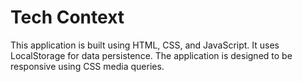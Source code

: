 # Tech Context

This application is built using HTML, CSS, and JavaScript. It uses LocalStorage for data persistence. The application is designed to be responsive using CSS media queries.
